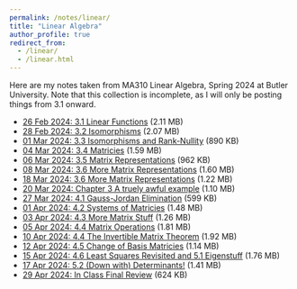 ```yaml
---
permalink: /notes/linear/
title: "Linear Algebra"
author_profile: true
redirect_from: 
  - /linear/
  - /linear.html
---
```

Here are my notes taken from MA310 Linear Algebra, Spring 2024 at Butler University. Note that this collection is incomplete, as I will only be posting things from 3.1 onward.

* [26 Feb 2024: 3.1 Linear Functions](\files\linear\3_1_Linear_Functions.pdf) (2.11 MB)
* [28 Feb 2024: 3.2 Isomorphisms](\files\linear\3_2_Isomorphisms.pdf) (2.07 MB)
* [01 Mar 2024: 3.3 Isomorphisms and Rank-Nullity](\files\linear\3_3_Rank_Nullity.pdf) (890 KB)
* [04 Mar 2024: 3.4 Matricies](\files\linear\3_4_Matricies.pdf) (1.59 MB)
* [06 Mar 2024: 3.5 Matrix Representations](\files\linear\3_5_Matrix_Representations.pdf) (962 KB)
* [08 Mar 2024: 3.6 More Matrix Representations](\files\linear\3_6_Matrix_Representations.pdf) (1.60 MB)
* [18 Mar 2024: 3.6 More Matrix Representations](\files\linear\3_6_Matrix_Representations_2.pdf) (1.22 MB)
* [20 Mar 2024: Chapter 3 A truely awful example](\files\linear\3_6_A_Truely_Awful_Example.pdf) (1.10 MB)
* [27 Mar 2024: 4.1 Gauss-Jordan Elimination](\files\linear\4_1_Gauss-Jordan_Elimination.pdf) (599 KB)
* [01 Apr 2024: 4.2 Systems of Matricies](\files\linear\4_2_Systems_of_Matricies.pdf) (1.48 MB)
* [03 Apr 2024: 4.3 More Matrix Stuff](\files\linear\4_3_More_Matrix_Stuff.pdf) (1.26 MB)
* [05 Apr 2024: 4.4 Matrix Operations](\files\linear\4_4_Matrix_Operations.pdf) (1.81 MB)
* [10 Apr 2024: 4.4 The Invertible Matrix Theorem](\files\linear\4_4_Invertible_Matricies.pdf) (1.92 MB)
* [12 Apr 2024: 4.5 Change of Basis Matricies](\files\linear\4_5_Change_of_Basis.pdf) (1.14 MB)
* [15 Apr 2024: 4.6 Least Squares Revisited and 5.1 Eigenstuff](\files\linear\4_7_and_5_1_Least_Squares_Revisted_and_Eigenstuff.pdf) (1.76 MB)
* [17 Apr 2024: 5.2 (Down with) Determinants!](\files\linear\5_2_Determinants.pdf) (1.41 MB)
* [29 Apr 2024: In Class Final Review](\files\linear\Final_Review.pdf) (624 KB)